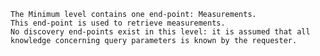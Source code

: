     The Minimum level contains one end-point: Measurements.
    This end-point is used to retrieve measurements.
    No discovery end-points exist in this level: it is assumed that all knowledge concerning query parameters is known by the requester.
